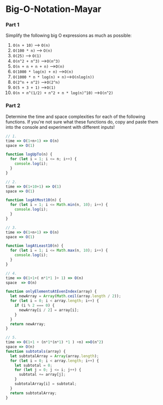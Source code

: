 # Big-O-Notation-Mayar


### Part 1

Simplify the following big O expressions as much as possible:

1. `O(n + 10)` --> `O(n)`
2. `O(100 * n)` --> `O(n)`
3. `O(25)` --> `O(1)`
4. `O(n^2 + n^3)` -->`O(n^3)`
5. `O(n + n + n + n)` -->`O(n)`
6. `O(1000 * log(n) + n)` -->`O(n)`
7. `O(1000 * n * log(n) + n)`-->`O(nlog(n))`
8. `O(2^n + n^2)` -->`O(2^n)`
9. `O(5 + 3 + 1)` -->`O(1)`
10. `O(n + n^(1/2) + n^2 + n * log(n)^10)` -->`O(n^2)`

### Part 2

Determine the time and space complexities for each of the following functions. If you're not sure what these functions do, copy and paste them into the console and experiment with different inputs!

```js
// 1.
time => O(1+n+1) => O(n)
space => O(1)

function logUpTo(n) {
  for (let i = 1; i <= n; i++) {
    console.log(i);
  }
}

// 2.
time => O(1+10+1) => O(1)
space => O(1)

function logAtMost10(n) {
  for (let i = 1; i <= Math.min(n, 10); i++) {
    console.log(i);
  }
}

// 3.
time => O(1+n+1) => O(n)
space => O(1)

function logAtLeast10(n) {
  for (let i = 1; i <= Math.max(n, 10); i++) {
    console.log(i);
  }
}

// 4.
time => O(1+1+( n*1*1 )+ 1) => O(n)
space  => O(n)

function onlyElementsAtEvenIndex(array) {
  let newArray = Array(Math.ceil(array.length / 2));
  for (let i = 0; i < array.length; i++) {
    if (i % 2 === 0) {
      newArray[i / 2] = array[i];
    }
  }
  return newArray;
}

// 5.
time => O(1+1 + (n*1*(n*1) *1 ) +n) =>O(n^2)
space => O(n)
function subtotals(array) {
  let subtotalArray = Array(array.length);
  for (let i = 0; i < array.length; i++) {
    let subtotal = 0;
    for (let j = 0; j <= i; j++) {
      subtotal += array[j];
    }
    subtotalArray[i] = subtotal;
  }
  return subtotalArray;
}
```
